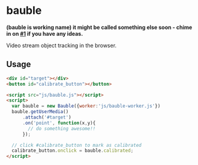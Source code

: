 # bauble

**(bauble is working name) it might be called something else soon - chime in on [#1](https://github.com/whiteoctober/bauble/issues/1) if you have any ideas.** 

Video stream object tracking in the browser.

## Usage

```html
<div id="target"></div>
<button id="calibrate_button"></button>

<script src="js/bauble.js"></script>
<script>
  var bauble = new Bauble({worker:'js/bauble-worker.js'})
  bauble.getUserMedia()
      .attach('#target')
      .on('point', function(x,y){
        // do something awesome!!
      });

  // click #calibrate_button to mark as calibrated
  calibrate_button.onclick = bauble.calibrated;
</script>
```
